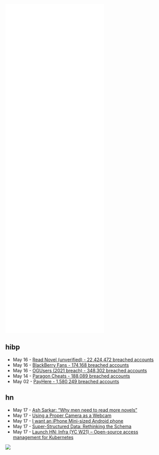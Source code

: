 ![Metrics](https://raw.githubusercontent.com/phixion/phixion/master/metrics.svg)

## hibp

<!--
for https://github.com/phixion/phixion/blob/main/.github/workflows/feeds.yml
-->
<!--START_SECTION:haveibeenpwnd-->
- May 16 - [Read Novel (unverified) - 22,424,472 breached accounts](https://haveibeenpwned.com/PwnedWebsites#ReadNovel)
- May 16 - [BlackBerry Fans - 174,168 breached accounts](https://haveibeenpwned.com/PwnedWebsites#BlackBerryFans)
- May 16 - [OGUsers (2021 breach) - 348,302 breached accounts](https://haveibeenpwned.com/PwnedWebsites#OGUsers2021)
- May 14 - [Paragon Cheats - 188,089 breached accounts](https://haveibeenpwned.com/PwnedWebsites#ParagonCheats)
- May 02 - [PayHere - 1,580,249 breached accounts](https://haveibeenpwned.com/PwnedWebsites#PayHere)
<!--END_SECTION:haveibeenpwnd-->

## hn

<!--
for https://github.com/phixion/phixion/blob/main/.github/workflows/feeds.yml
-->
<!--START_SECTION:hn-->
- May 17 - [Ash Sarkar: “Why men need to read more novels”](https://www.gq-magazine.co.uk/culture/article/men-not-reading-novels)
- May 17 - [Using a Proper Camera as a Webcam](https://tratt.net/laurie/blog/2022/using_a_proper_camera_as_a_webcam.html)
- May 17 - [I want an iPhone Mini-sized Android phone](https://smallandroidphone.com/)
- May 17 - [Super-Structured Data: Rethinking the Schema](https://www.brimdata.io/blog/super-structured-data/)
- May 17 - [Launch HN: Infra (YC W21) – Open-source access management for Kubernetes](https://github.com/infrahq/infra)
<!--END_SECTION:hn-->

<!--
for https://yhype.me
-->
![](https://hit.yhype.me/github/profile?user_id=13013670)
